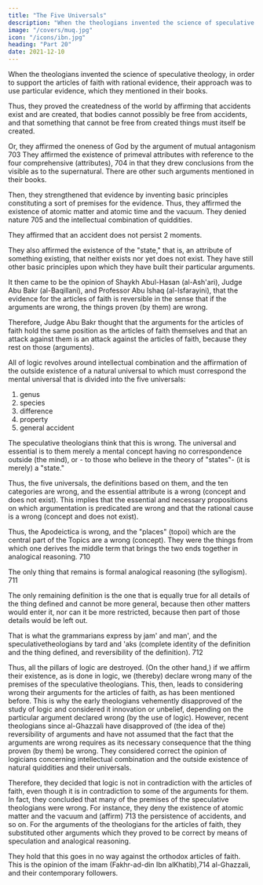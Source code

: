 ```yaml
---
title: "The Five Universals"
description: "When the theologians invented the science of speculative theology, in order to support the articles of faith with rational evidence, their approach was to use  particular evidence"
image: "/covers/muq.jpg"
icon: "/icons/ibn.jpg"
heading: "Part 20"
date: 2021-12-10
---
```



When the theologians invented the science of speculative theology, in order to support the articles of faith with rational evidence, their approach was to use  particular evidence, which they mentioned in their books. 

Thus, they proved the createdness of the world by affirming that accidents exist and are created, that bodies cannot possibly be free from accidents, and that something that cannot be free from created things must itself be created. 

Or, they affirmed the oneness of God by the argument of mutual antagonism 703 They affirmed the existence of primeval attributes with reference to the four comprehensive (attributes), 704 in that they drew conclusions from the visible as to the supernatural. There are other such arguments mentioned in their books.

Then, they strengthened that evidence by inventing basic principles constituting a sort of premises for the evidence. Thus, they affirmed the existence of atomic matter and atomic time and the vacuum. They denied nature 705 and the intellectual combination of quiddities. 

They affirmed that an accident does not persist 2 moments. <!-- 706 --> 

They also affirmed the existence of the "state," that is, an attribute of something existing, that neither exists nor yet does not exist. <!-- 707 --> They have still other basic principles upon which they have built their particular arguments.

It then came to be the opinion of Shaykh Abul-Hasan (al-Ash'ari), Judge Abu Bakr (al-Baqillani), and Professor Abu Ishaq (al-Isfarayini), that the evidence for the articles of faith is reversible in the sense that if the arguments are wrong, the things proven (by them) are wrong.<!-- 708 --> 

Therefore, Judge Abu Bakr thought that the arguments for the articles of faith hold the same position as the articles of faith themselves and that an attack against them is an attack against the articles of faith, because they rest on those (arguments).

All of logic revolves around intellectual combination and the affirmation of the outside existence of a natural universal to which must correspond the mental universal that is divided into the five universals:

1. genus
2. species
3. difference
4. property
5. general accident

The speculative theologians think that this is wrong. The universal and essential is to them merely a mental concept having no correspondence outside (the
mind), or - to those who believe in the theory of "states"- (it is merely) a "state."

Thus, the five universals, the definitions based on them, and the ten categories are wrong, and the essential attribute is a wrong (concept and does not exist). This implies that the essential and necessary propositions on which argumentation is predicated are wrong and that the rational cause is a wrong (concept and does not
exist). 

Thus, the Apodeictica is wrong, and the "places" (topoi) which are the central part of the Topics are a wrong (concept). They were the things from which one derives the middle term that brings the two ends together in analogical reasoning. 710

The only thing that remains is formal analogical reasoning (the syllogism). 711

The only remaining definition is the one that is equally true for all details of the thing defined and cannot be more general, because then other matters would enter it, nor can it be more restricted, because then part of those details would be left out.

That is what the grammarians express by jam' and man', and the speculativetheologians by tard and 'aks (complete identity of the definition and the thing defined, and reversibility of the definition). 712

Thus, all the pillars of logic are destroyed. (On the other hand,) if we affirm their existence, as is done in logic, we (thereby) declare wrong many of the premises of the speculative theologians. This, then, leads to considering wrong their arguments for the articles of faith, as has been mentioned before. This is why the early theologians vehemently disapproved of the study of logic and considered it innovation or unbelief, depending on the particular argument declared wrong (by the
use of logic). However, recent theologians since al-Ghazzali have disapproved of (the idea of the) reversibility of arguments and have not assumed that the fact that the arguments are wrong requires as its necessary consequence that the thing proven (by them) be wrong. They considered correct the opinion of logicians concerning
intellectual combination and the outside existence of natural quiddities and their universals. 

Therefore, they decided that logic is not in contradiction with the articles of faith, even though it is in contradiction to some of the arguments for them. In fact, they concluded that many of the premises of the speculative theologians were wrong. For instance, they deny the existence of atomic matter and the vacuum and (affirm) 713 the persistence of accidents, and so on. For the arguments of the theologians for the articles of faith, they substituted other arguments which they
proved to be correct by means of speculation and analogical reasoning.

They hold that this goes in no way against the orthodox articles of faith. This is the opinion of the imam (Fakhr-ad-din Ibn alKhatib),714 al-Ghazzali, and their contemporary followers.

<!-- This should be considered. The methods and sources used by religious
scholars to form their opinions should be understood.
God gives guidance and success to that which is correct.

 -->